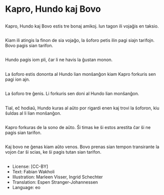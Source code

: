 # Kapro, Hundo kaj Bovo

##
Kapro, Hundo kaj Bovo estis tre bonaj amikoj. Iun tagon ili vojaĝis en taksio.

##
Kiam ili atingis la finon de sia vojaĝo, la ŝoforo petis ilin pagi siajn tarifojn. Bovo pagis sian tarifon.

##
Hundo pagis iom pli, ĉar li ne havis la ĝustan monon.

##
La ŝoforo estis dononta al Hundo lian monŝanĝon kiam Kapro forkuris sen pagi ion ajn.

##
La ŝoforo tre ĝenis. Li forkuris sen doni al Hundo lian monŝanĝon.

##
Tial, eĉ hodiaŭ, Hundo kuras al aŭto por rigardi enen kaj trovi la ŝoforon, kiu ŝuldas al li lian monŝanĝon.

##
Kapro forkuras de la sono de aŭto. Ŝi timas ke ŝi estos arestita ĉar ŝi ne pagis sian tarifon.

##
Kaj bovo ne ĝenas kiam aŭto venos. Bovo prenas sian tempon transirante la vojon ĉar ŝi scias, ke ŝi pagis tutan sian tarifon.

##
* License: [CC-BY]
* Text: Fabian Wakholi
* Illustration: Marleen Visser, Ingrid Schechter
* Translation: Espen Stranger-Johannessen
* Language: eo
